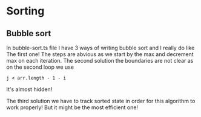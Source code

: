 # Sorting
## Bubble sort
In bubble-sort.ts file I have 3 ways of writing bubble sort and I really do like The first one!
The steps are abvious as we start by the max and decrement max on each iteration.
The second solution the boundaries are not clear as on the second loop we use

`j < arr.length - 1 - i`

It's  almost hidden!

The third solution we have to track sorted state in order for this algorithm to work properly!
But it might be the most efficient one!
